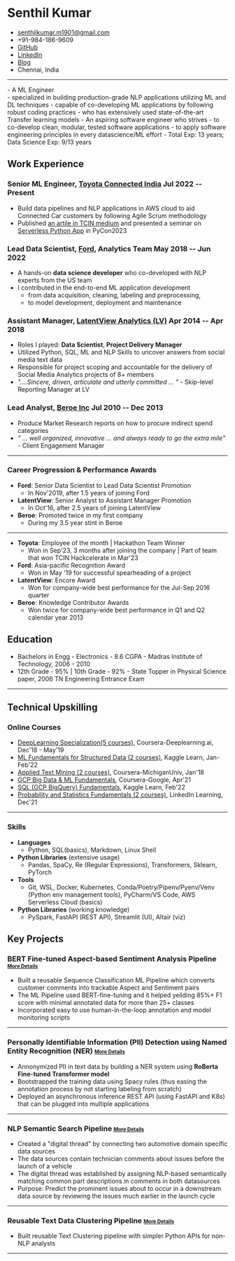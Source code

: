 <!-- The (first) h1 will be used as the <title> of the HTML page -->
# Senthil Kumar

<!-- The unordered list immediately after the h1 will be formatted on a single
line. It is intended to be used for contact details -->
- <senthilkumar.m1901@gmail.com>
- +91-984-186-9609
- <a href="https://github.com/senthilkumarm1901">GitHub</a>
- <a href="https://linkedin.com/in/senthilkumarm1901">LinkedIn</a>
- <a href="https://senthilkumarm1901.quarto.pub/learn-by-blogging/blog.html">Blog</a>
- Chennai, India
<hr>
<!-- The paragraph after the h1 and ul and before the first h2 is optional. It
is intended to be used for a short summary. -->
- A ML Engineer <br>
    - specialized in building production-grade NLP applications utilizing ML and DL techniques
	- capable of co-developing ML applications by following robust coding practices
	- who has extensively used state-of-the-art Transfer learning models
- An aspiring software engineer who strives 
    - to co-develop clean, modular, tested software applications 
    - to apply software engineering principles in every datascience/ML effort
- Total Exp: 13 years; Data Science Exp: 9/13 years

## Work Experience

<!-- You have to wrap the "left" and "right" half of these headings in spans by
hand -->
### <span>Senior ML Engineer, [Toyota Connected India](https://www.linkedin.com/company/toyota-connected-india-pvt-ltd)</span> <span>Jul 2022 -- Present </span>
- Build data pipelines and NLP applications in AWS cloud to aid Connected Car customers by following Agile Scrum methodology 
- Published [an artile in TCIN medium](https://medium.com/toyota-connected-india/a-gentle-introduction-to-jmespath-an-intuitive-way-to-parse-json-documents-daa6d699467a) and presented a seminar on [Serverless Python App](https://toyota-connected-india.github.io/serverless_nlp_app/notebook/serverless_nlp_python_app_slides.slides.html#/) in PyCon2023 

### <span>Lead Data Scientist, [Ford](https://www.linkedin.com/company/ford-motor-company), Analytics Team</span> <span>May 2018 -- Jun 2022</span>

- A hands-on **data science developer** who co-developed with NLP experts from the US team
- I contributed in the end-to-end ML application development
    - from data acquisition, cleaning, labeling and preprocessing,
    - to model development, deployment and maintenance

### <span>Assistant Manager, [LatentView Analytics (LV)](https://in.linkedin.com/company/latentview-analytics)</span> <span>Apr 2014 -- Apr 2018</span>

- Roles I played: **Data Scientist**, **Project Delivery Manager**
- Utilized Python, SQL, ML and NLP Skills to uncover answers from social media text data
- Responsible for project scoping and accountable for the delivery of Social Media Analytics projects of 8+ members
- *"....Sincere, driven, articulate and utterly committed ... "* - Skip-level Reporting Manager at LV

### <span>Lead Analyst, [Beroe Inc](https://in.linkedin.com/company/beroe-inc)</span> <span>Jul 2010 -- Dec 2013 </span>
- Produce Market Research reports on how to procure indirect spend categories
- *" ... well organized, innovative ... and always ready to go the extra mile"* - Client Engagement Manager

<hr>

### Career Progression & Performance Awards

- **Ford**: Senior Data Scientist to Lead Data Scientist Promotion
    - In Nov'2019, after 1.5 years of joining Ford
- **LatentView**: Senior Analyst to Assistant Manager Promotion 
    - In Oct'16, after 2.5 years of joining LatentView
- **Beroe**: Promoted twice in my first company
    - During my 3.5 year stint in Beroe

<hr>

- **Toyota**: Employee of the month | Hackathon Team Winner
    - Won in Sep'23, 3 months after joining the company | Part of team that won TCIN Hackcelerate in Mar'23
- **Ford**: Asia-pacific Recognition Award
    - Won in May '19 for successful spearheading of a project
- **LatentView**: Encore Award 
    - Won for company-wide best performance for the Jul-Sep 2016 quarter
- **Beroe**: Knowledge Contributor Awards
    - Won twice for company-wide best performance in Q1 and Q2 calendar year 2013

## Education

- Bachelors in Engg - Electronics - 8.6 CGPA
      - Madras Institute of Technology, 2006 - 2010
- 12th Grade - 95% | 10th Grade - 92%
      - State Topper in Physical Science paper, 2006 TN Engineering Entrance Exam
<hr>

## Technical Upskilling

### Online Courses

- [DeepLearning Specialization(5 courses)](https://www.coursera.org/account/accomplishments/specialization/Z9PBLFGG48SM), Coursera-Deeplearning.ai, Dec'18 - May'19
- [ML Fundamentals for Structured Data (2 courses)](https://github.com/senthilkumarm1901/MyCourseWorkNotes/tree/master/Kaggle_Learn/machine_learning_courses), Kaggle Learn, Jan-Feb'22
- [Applied Text Mining (2 courses)](https://www.coursera.org/account/accomplishments/certificate/MVJKAKWVLSUD), Coursera-MichiganUniv, Jan'18
- [GCP Big Data & ML Fundamentals](https://www.coursera.org/account/accomplishments/verify/7WU5RTGFUP59), Coursera-Google, Apr'21 
- [SQL (GCP BigQuery) Fundamentals](https://github.com/senthilkumarm1901/MyCourseWorkNotes/tree/master/Kaggle_Learn/SQL), Kaggle Learn, Feb'22
- [Probability and Statistics Fundamentals (2 courses)](https://github.com/senthilkumarm1901/MyCourseWorkNotes/tree/master/Statistics), LinkedIn Learning, Dec'21

<hr>


### Skills

- **Languages** 
    - Python, SQL(basics), Markdown, Linux Shell
- **Python Libraries** (extensive usage) 
    - Pandas, SpaCy, Re (Regular Expressions), Transformers, Sklearn, PyTorch
- **Tools**
    - Git, WSL, Docker, Kubernetes, Conda/Poetry/Pipenv/Pyenv/Venv (Python env management tools), PyCharm/VS Code, AWS Serverless Cloud (basics)
- **Python Libraries** (working knowledge)
    - PySpark, FastAPI (REST API), Streamlit (UI), Altair (viz)

## Key Projects

### BERT Fine-tuned Aspect-based Sentiment Analysis Pipeline <small><small>[More Details](https://github.com/senthilkumarm1901/senthilkumarm1901/blob/main/project_descriptions/asba.md)</small></small>

- Built a reusable Sequence Classification ML Pipeline which converts customer comments into trackable Aspect and Sentiment pairs
- The ML Pipeline used BERT-fine-tuning and it helped yeilding 85%+ F1 score with minimal annotated data for more than 25+ classes
- Incorporated easy to use human-in-the-loop annotation and model monitoring scripts

<hr>

### Personally Identifiable Information (PII) Detection using Named Entity Recognition (NER) <small><small>[More Details](https://github.com/senthilkumarm1901/senthilkumarm1901/blob/main/project_descriptions/pii_ner.md)</small></small>

- Annonymized PII in text data by building a NER system using **RoBerta Fine-tuned Transformer model**
- Bootstrapped the training data using Spacy rules (thus easing the annotation process by not starting labeling from scratch)
- Deployed an asynchronous inference REST API (using FastAPI and K8s) that can be plugged into multiple applications

<hr>

### NLP Semantic Search Pipeline <small><small>[More Details](https://github.com/senthilkumarm1901/senthilkumarm1901/blob/main/project_descriptions/semantic_search.md)</small></small>

- Created a "digital thread" by connecting two automotive domain specific data sources
- The data sources contain technician comments about issues before the launch of a vehicle
- The digital thread was established by assigning NLP-based semantically matching common part descriptions in comments in both datasources
- Purpose: Predict the prominent issues about to occur in a downstream data source by reviewing the issues much earlier in the launch cycle

<hr>

### Reusable Text Data Clustering Pipeline <small><small>[More Details](https://github.com/senthilkumarm1901/senthilkumarm1901/blob/main/project_descriptions/text_clustering.md)</small></small>

- Built reusable Text Clustering pipeline with simpler Python APIs for non-NLP analysts

<hr>
